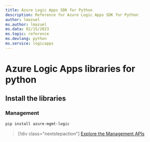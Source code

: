 ```yaml
---
title: Azure Logic Apps SDK for Python
description: Reference for Azure Logic Apps SDK for Python
author: lmazuel
ms.author: lmazuel
ms.data: 02/15/2023
ms.topic: reference
ms.devlang: python
ms.service: logicapps
---
```

# Azure Logic Apps libraries for python

## Install the libraries


### Management

```bash
pip install azure-mgmt-logic
```
> [!div class="nextstepaction"]
> [Explore the Management APIs](/python/api/azure-mgmt-logic)